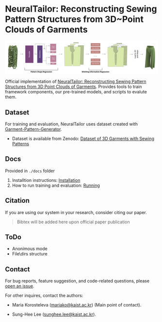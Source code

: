 # NeuralTailor: Reconstructing Sewing Pattern Structures from 3D~Point Clouds of Garments

![Overview of the Neural Tailor Pipeline](img/header.png)

Official implementation of [NeuralTailor: Reconstructing Sewing Pattern Structures from 3D Point Clouds of Garments](https://arxiv.org/abs/2201.13063). Provides tools to train framework components, our pre-trained models, and scripts to evalute them.



## Dataset

For training and evaluation, NeuralTailor uses dataset created with [Garment-Pattern-Generator](https://github.com/maria-korosteleva/Garment-Pattern-Generator).
* Dataset is available from Zenodo: [Dataset of 3D Garments with Sewing Patterns](https://doi.org/10.5281/zenodo.5267549)

## Docs
Provided in `./docs` folder

1. Installtion instructions: [Installation](docs/Installation.md)
2. How to run training and evaluation: [Running](docs/Running.md)

## Citation

If you are using our system in your research, consider citing our paper.

> Bibtex will be added here upon official paper publication

## ToDo
* Anonimous mode
* File\dirs structure

## Contact
For bug reports, feature suggestion, and code-related questions, please [open an issue](https://github.com/maria-korosteleva/Garment-Pattern-Estimation/issues). 

For other inquires, contact the authors: 

* Maria Korosteleva ([mariako@kaist.ac.kr](mailto:mariako@kaist.ac.kr)) (Main point of contact). 

* Sung-Hee Lee ([sunghee.lee@kaist.ac.kr](mailto:sunghee.lee@kaist.ac.kr)).